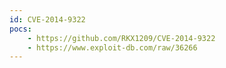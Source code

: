 ```yaml
---
id: CVE-2014-9322
pocs:
    - https://github.com/RKX1209/CVE-2014-9322
    - https://www.exploit-db.com/raw/36266
---
```

